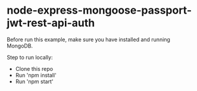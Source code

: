 # node-express-mongoose-passport-jwt-rest-api-auth

Before run this example, make sure you have installed and running MongoDB.

Step to run locally:

* Clone this repo
* Run 'npm install'
* Run 'npm start'
